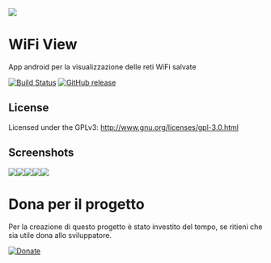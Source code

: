 ![](https://s26.postimg.org/7zsfnkozd/icon.png)

# WiFi View
App android per la visualizzazione delle reti WiFi salvate

[![Build Status][travis-image]][travis-url] [![GitHub release][version-image]][version-url]

## License
Licensed under the GPLv3: http://www.gnu.org/licenses/gpl-3.0.html

## Screenshots
![](https://s26.postimg.org/c53c9hmrd/File1.png)![](https://s26.postimg.org/l1e4dfddl/File2.png)![](https://s26.postimg.org/jnmhi4e49/File3.png)![](https://s26.postimg.org/9xz3lkhh5/File4.png)![](https://s26.postimg.org/mqn7lht2x/File5.png)

<!-- Markdown link & img dfn's -->
[travis-image]: https://travis-ci.org/Fast0n/WifiView.svg?branch=master
[travis-url]: https://travis-ci.org/Fast0n/WifiView

[version-image]: https://img.shields.io/github/release/fast0n/WifiView.svg?style=flat-square
[version-url]: https://github.com/fast0n/WifiView/releases/latest

# Dona per il progetto
Per la creazione di questo progetto è stato investito del tempo, se ritieni che sia utile dona allo sviluppatore.


[![Donate](https://img.shields.io/badge/Dona-PayPal-009cde.svg?style=flat-square)](https://www.paypal.me/fast0n/)
